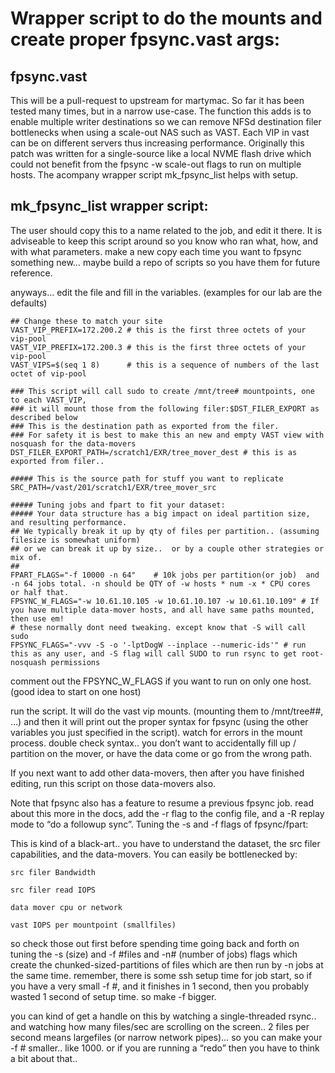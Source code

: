 # Wrapper script to do the mounts and create proper fpsync.vast args:

## fpsync.vast 
This will be a pull-request to upstream for martymac. So far it has been tested many times, but in a narrow use-case.
The function this adds is to enable multiple writer destinations so we can remove NFSd destination filer bottlenecks 
when using a scale-out NAS such as VAST. Each VIP in vast can be on different servers thus increasing performance.
Originally this patch was written for a single-source like a local NVME flash drive which could not benefit from 
the fpsync -w  scale-out flags to run on multiple hosts.  The acompany wrapper script mk_fpsync_list helps with setup.


## mk_fpsync_list  wrapper script:

The user should copy this to a name related to the job, and edit it there. It is adviseable to keep this script around so you know who ran what, how, and with what parameters.  make a new copy each time you want to fpsync something new… maybe build a repo of scripts so you have them for future reference. 

anyways…  edit the file and fill in the variables.  (examples for our lab are the defaults)
```
## Change these to match your site
VAST_VIP_PREFIX=172.200.2 # this is the first three octets of your vip-pool
VAST_VIP_PREFIX=172.200.3 # this is the first three octets of your vip-pool
VAST_VIPS=$(seq 1 8)      # this is a sequence of numbers of the last octet of vip-pool

### This script will call sudo to create /mnt/tree# mountpoints, one to each VAST_VIP,
### it will mount those from the following filer:$DST_FILER_EXPORT as described below
### This is the destination path as exported from the filer.  
### For safety it is best to make this an new and empty VAST view with nosquash for the data-movers
DST_FILER_EXPORT_PATH=/scratch1/EXR/tree_mover_dest # this is as exported from filer..

##### This is the source path for stuff you want to replicate
SRC_PATH=/vast/201/scratch1/EXR/tree_mover_src

##### Tuning jobs and fpart to fit your dataset:
##### Your data structure has a big impact on ideal partition size, and resulting performance.
## We typically break it up by qty of files per partition.. (assuming filesize is somewhat uniform)
## or we can break it up by size..  or by a couple other strategies or mix of.
##
FPART_FLAGS="-f 10000 -n 64"    # 10k jobs per partition(or job)  and -n 64 jobs total. -n should be QTY of -w hosts * num -x * CPU cores  or half that.
FPSYNC_W_FLAGS="-w 10.61.10.105 -w 10.61.10.107 -w 10.61.10.109" # If you have multiple data-mover hosts, and all have same paths mounted, then use em!
# these normally dont need tweaking. except know that -S will call sudo
FPSYNC_FLAGS="-vvv -S -o '-lptDogW --inplace --numeric-ids'" # run this as any user, and -S flag will call SUDO to run rsync to get root-nosquash permissions
```
 

comment out the FPSYNC_W_FLAGS  if you want to run on only one host. (good idea to start on one host)

run the script. It will do the vast vip mounts. (mounting them to /mnt/tree##, …) and then it will print out the proper syntax for fpsync (using the other variables you just specified in the script).   watch for errors in the mount process.  double check syntax.. you don’t want to accidentally fill up / partition on the mover, or have the data come or go from the wrong path.  

If you next want to add other data-movers, then after you have finished editing, run this script on those data-movers also. 

Note that fpsync also has a feature to resume a previous fpsync job. read about this more in the docs, add the -r <jobnum> flag to the config file, and a -R replay mode to “do a followup sync”. 
Tuning the -s and -f flags of fpsync/fpart:

This is kind of a black-art.. you have to understand the dataset, the src filer capabilities,  and the data-movers.  You can easily be bottlenecked by:   

    src filer Bandwidth

    src filer read IOPS

    data mover cpu or network

    vast IOPS per mountpoint (smallfiles)

so check those out first before spending time going back and forth on tuning the -s (size) and -f #files  and -n# (number of jobs) flags which create the chunked-sized-partitions of files which are then run by -n jobs at the same time.  remember, there is some ssh setup time for job start, so if you have a very small -f #,  and it finishes in 1 second, then you probably wasted 1 second of setup time.  so make -f bigger. 

you can kind of get a handle on this by watching a single-threaded rsync.. and watching how many files/sec are scrolling on the screen.. 2 files per second means largefiles (or narrow network pipes)… so you can make your -f # smaller.. like 1000.     or if you are running a “redo”  then you have to think a bit about that.. 

 
